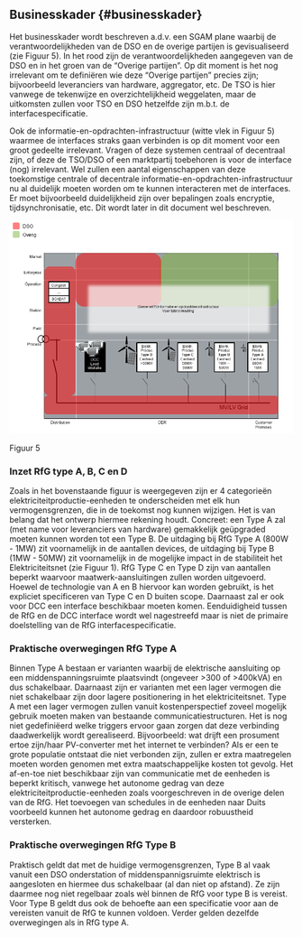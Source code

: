 ## Businesskader {#businesskader}

Het businesskader wordt beschreven a.d.v. een SGAM plane waarbij de verantwoordelijkheden van de DSO en de overige partijen is gevisualiseerd \(zie Figuur 5\). In het rood zijn de verantwoordelijkheden aangegeven van de DSO en in het groen van de “Overige partijen”. Op dit moment is het nog irrelevant om te definiëren wie deze “Overige partijen” precies zijn; bijvoorbeeld leveranciers van hardware, aggregator, etc. De TSO is hier vanwege de tekenwijze en overzichtelijkheid weggelaten, maar de uitkomsten zullen voor TSO en DSO hetzelfde zijn m.b.t. de interfacespecificatie.

Ook de informatie-en-opdrachten-infrastructuur \(witte vlek in Figuur 5\) waarmee de interfaces straks gaan verbinden is op dit moment voor een groot gedeelte irrelevant. Vragen of deze systemen centraal of decentraal zijn, of deze de TSO/DSO of een marktpartij toebehoren is voor de interface \(nog\) irrelevant. Wel zullen een aantal eigenschappen van deze toekomstige centrale of decentrale informatie-en-opdrachten-infrastructuur nu al duidelijk moeten worden om te kunnen interacteren met de interfaces. Er moet bijvoorbeeld duidelijkheid zijn over bepalingen zoals encryptie, tijdsynchronisatie, etc. Dit wordt later in dit document wel beschreven.

![](/assets/180123_EUDevicesSGAM_UCs_git_2.png)

Figuur 5

### Inzet RfG type A, B, C en D
Zoals in het bovenstaande figuur is weergegeven zijn er 4 categorieën elektriciteitproductie-eenheden te onderscheiden met elk hun vermogensgrenzen, die in de toekomst nog kunnen wijzigen. Het is van belang dat het ontwerp hiermee rekening houdt. Concreet: een Type A zal \(met name voor leveranciers van hardware\) gemakkelijk geüpgraded moeten kunnen worden tot een Type B. 
De uitdaging bij RfG Type A (800W - 1MW) zit voornamelijk in de aantallen devices, de uitdaging bij Type B (1MW - 50MW) zit voornamelijk in de mogelijke impact in de stabiliteit het Elektriciteitsnet \(zie Figuur 1\). RfG Type C en Type D zijn van aantallen beperkt waarvoor maatwerk-aansluitingen zullen worden uitgevoerd. Hoewel de technologie van A en B hiervoor kan worden gebruikt, is het expliciet specificeren van Type C en D buiten scope. Daarnaast zal er ook voor DCC een interface beschikbaar moeten komen. Eenduidigheid tussen de RfG en de DCC interface wordt wel nagestreefd maar is niet de primaire doelstelling van de RfG interfacespecificatie.

### Praktische overwegingen RfG Type A
Binnen Type A bestaan er varianten waarbij de elektrische aansluiting op een middenspanningsruimte plaatsvindt \(ongeveer &gt;300 of &gt;400kVA\) en dus schakelbaar. Daarnaast zijn er varianten met een lager vermogen die niet schakelbaar zijn door lagere positionering in het elektriciteitsnet. Type A met een lager vermogen zullen vanuit kostenperspectief zoveel mogelijk gebruik moeten maken van bestaande communicatiestructuren. Het is nog niet gedefiniëerd welke triggers ervoor gaan zorgen dat deze verbinding daadwerkelijk wordt gerealiseerd. Bijvoorbeeld: wat drijft een prosument ertoe zijn/haar PV-converter met het internet te verbinden? Als er een te grote populatie ontstaat die niet verbonden zijn, zullen er extra maatregelen moeten worden genomen met extra maatschappelijke kosten tot gevolg.
Het af-en-toe niet beschikbaar zijn van communicatie met de eenheden is beperkt kritisch, vanwege het autonome gedrag van deze elektriciteitproductie-eenheden zoals voorgeschreven in de overige delen van de RfG. Het toevoegen van schedules in de eenheden naar Duits voorbeeld kunnen het autonome gedrag en daardoor robuustheid versterken.

### Praktische overwegingen RfG Type B
Praktisch geldt dat met de huidige vermogensgrenzen, Type B al vaak vanuit een DSO onderstation of middenspannigsruimte elektrisch is aangesloten en hiermee dus schakelbaar \(al dan niet op afstand\). Ze zijn daarmee nog niet regelbaar zoals wèl binnen de RfG voor type B is vereist. Voor Type B geldt dus ook de behoefte aan een specificatie voor aan de vereisten vanuit de RfG te kunnen voldoen. Verder gelden dezelfde overwegingen als in RfG type A.
